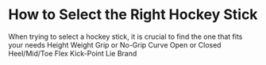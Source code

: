 # How to Select the Right Hockey Stick

When trying to select a hockey stick, it is crucial to find the one that fits your needs
Height
Weight
Grip or No-Grip
Curve
  Open or Closed
  Heel/Mid/Toe
Flex
Kick-Point
Lie
Brand
